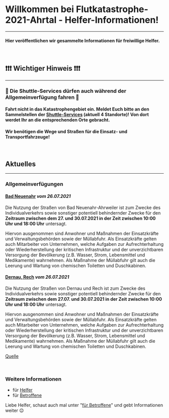 # Willkommen bei Flutkatastrophe-2021-Ahrtal - Helfer-Informationen!
---

#### Hier veröffentlichen wir gesammelte Informationen für freiwillige Helfer.

<br/>

## ❗❗❗ **Wichtiger Hinweis** ❗❗❗
---

### 🙂 Die Shuttle-Services dürfen auch während der Allgemeinverfügung fahren 🙂

#### Fahrt nicht in das Katastrophengebiet ein. Meldet Euch bitte an den Sammelstellen der [Shuttle-Services](shuttles.md) (aktuell 4 Standorte)! Von dort werdet Ihr an die entsprechenden Orte gebracht.
#### Wir benötigen die Wege und Straßen für die Einsatz- und Transportfahrzeuge!

<br/>

## **Aktuelles**
---

### Allgemeinverfügungen

#### [Bad Neuenahr](https://add.rlp.de/fileadmin/add/Hochwasser/20210726_-_Allgemeinverfuegung_Bad_Neuenahr.pdf) *vom 26.07.2021*

Die Nutzung der Straßen von Bad Neuenahr-Ahrweiler ist zum Zwecke des Individualverkehrs sowie sonstiger potentiell behindernder
Zwecke für den **Zeitraum zwischen dem 27. und 30.07.2021 in der
Zeit zwischen 10:00 Uhr und 18:00 Uhr** untersagt.  

Hiervon ausgenommen sind Anwohner und Maßnahmen der Einsatzkräfte und Verwaltungsbehörden sowie der Müllabfuhr. Als Einsatzkräfte gelten auch Mitarbeiter von Unternehmen, welche Aufgaben zur Aufrechterhaltung oder Wiederherstellung der kritischen
Infrastruktur und der unverzichtbaren Versorgung der Bevölkerung
(z.B. Wasser, Strom, Lebensmittel und Medikamente) wahrnehmen.
Als Maßnahme der Müllabfuhr gilt auch die Leerung und Wartung
von chemischen Toiletten und Duschkabinen. 

#### [Dernau, Rech](https://add.rlp.de/fileadmin/add/Hochwasser/20210726_-_Allgemeinverfuegung_Dernau___Rech.pdf) *vom 26.07.2021*

Die Nutzung der Straßen von Dernau und Rech ist zum Zwecke des
Individualverkehrs sowie sonstiger potentiell behindernder Zwecke
für den **Zeitraum zwischen dem 27.07. und 30.07.2021 in der Zeit
zwischen 10:00 Uhr und 18:00 Uhr** untersagt.  

Hiervon ausgenommen sind Anwohner und Maßnahmen der Einsatzkräfte und Verwaltungsbehörden sowie der Müllabfuhr. Als Einsatzkräfte gelten auch Mitarbeiter von Unternehmen, welche Aufgaben zur Aufrechterhaltung oder Wiederherstellung der kritischen
Infrastruktur und der unverzichtbaren Versorgung der Bevölkerung
(z.B. Wasser, Strom, Lebensmittel und Medikamente) wahrnehmen.
Als Maßnahme der Müllabfuhr gilt auch die Leerung und Wartung
von chemischen Toiletten und Duschkabinen.

[Quelle](https://add.rlp.de/de/aktuelles/detail/news/News/detail/individualverkehr-in-dernau-rech-und-bad-neuenahr-ahrweiler-bis-30-juli-weiterhin-untersagt-anwo/)

<br/>

### Weitere Informationen

- für [Helfer](links.volunters.md)
- für [Betroffene](links.victims.md)

Liebe Helfer, schaut auch mal unter "[für Betroffene](links.victims.md)" und gebt Informationen weiter 😉
